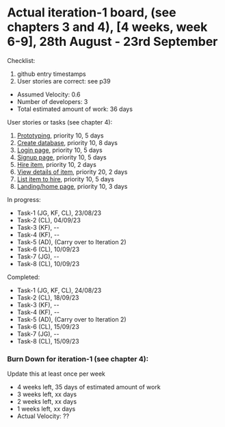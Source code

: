 # Actual iteration-1 board, (see chapters 3 and 4), [4 weeks, week 6-9], 28th August - 23rd September

Checklist: 
1. github entry timestamps
2. User stories are correct: see p39

* Assumed Velocity: 0.6
* Number of developers: 3
* Total estimated amount of work: 36 days

User stories or tasks (see chapter 4):
1. [Prototyping](./user_stories/prototype.md), priority 10, 5 days
2. [Create database](./user_stories/create_database.md), priority 10, 8 days
3. [Login page](./user_stories/log_in_page.md), priority 10, 5 days
4. [Signup page](./user_stories/sign_up.md), priority 10, 5 days
5. [Hire item](./user_stories/hire_item.md), priority 10, 2 days
6. [View details of item](./user_stories/view_details_of_item.md), priority 20, 2 days
7. [List item to hire](./user_stories/list_item_to_hire.md), priority 10, 5 days
8. [Landing/home page](./user_stories/Landing-Home_page.md), priority 10, 3 days

In progress:
* Task-1 (JG, KF, CL), 23/08/23
* Task-2 (CL), 04/09/23
* Task-3 (KF), --
* Task-4 (KF), --
* Task-5 (AD), (Carry over to Iteration 2)
* Task-6 (CL), 10/09/23
* Task-7 (JG), --
* Task-8 (CL), 10/09/23 

Completed:
* Task-1 (JG, KF, CL), 24/08/23
* Task-2 (CL), 18/09/23
* Task-3 (KF), --
* Task-4 (KF), --
* Task-5 (AD), (Carry over to Iteration 2)
* Task-6 (CL), 15/09/23
* Task-7 (JG), --
* Task-8 (CL), 15/09/23

### Burn Down for iteration-1 (see chapter 4):
Update this at least once per week
* 4 weeks left, 35 days of estimated amount of work 
* 3 weeks left, xx days
* 2 weeks left, xx days
* 1 weeks left, xx days
* Actual Velocity: ?? 